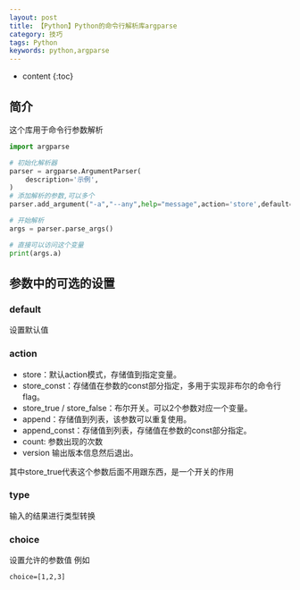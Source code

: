 ```yaml
---
layout: post
title: 【Python】Python的命令行解析库argparse
category: 技巧
tags: Python
keywords: python,argparse
---
```

* content
{:toc}

## 简介
这个库用于命令行参数解析  

```python
import argparse

# 初始化解析器
parser = argparse.ArgumentParser(
    description='示例',
)
# 添加解析的参数,可以多个
parser.add_argument("-a","--any",help="message",action='store',default='1')

# 开始解析
args = parser.parse_args()

# 直接可以访问这个变量
print(args.a)
```


## 参数中的可选的设置

### default

设置默认值

### action
- store：默认action模式，存储值到指定变量。
- store_const：存储值在参数的const部分指定，多用于实现非布尔的命令行flag。
- store_true / store_false：布尔开关。可以2个参数对应一个变量。
- append：存储值到列表，该参数可以重复使用。
- append_const：存储值到列表，存储值在参数的const部分指定。
- count: 参数出现的次数
- version 输出版本信息然后退出。

其中store_true代表这个参数后面不用跟东西，是一个开关的作用
### type

输入的结果进行类型转换

### choice

设置允许的参数值
例如
```
choice=[1,2,3]
```